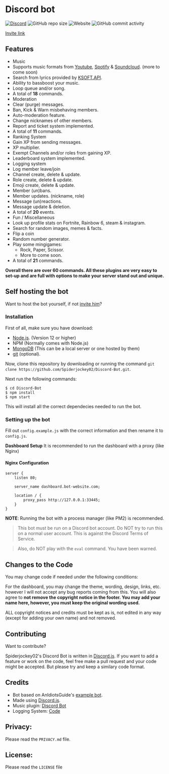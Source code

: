 # Discord bot
[![Discord](https://img.shields.io/discord/658113349384667198.svg?label=&logo=discord&logoColor=ffffff&color=7389D8&labelColor=6A7EC2)](https://discord.gg/8g6zUQu)
![GitHub repo size](https://img.shields.io/github/repo-size/Spiderjockey02/Discord-Bot)
![Website](https://img.shields.io/website?down_color=red&down_message=offline&up_color=green&up_message=online&url=http%3A%2F%2F86.25.177.233%2F)
![GitHub commit activity](https://img.shields.io/github/commit-activity/m/Spiderjockey02/Discord-Bot)

[Invite link](https://discord.com/oauth2/authorize?response_type=code&client_id=647203942903840779&permissions=8&scope=bot)
## Features
* Music
 * Supports music formats from [Youtube](https://www.youtube.com/), [Spotify](https://www.spotify.com/) & [Soundcloud](https://www.soundcloud.com). (more to come soon)
 * Search from lyrics provided by [KSOFT.API](https://api.ksoft.si/).
 * Ability to bassboost your music.
 * Loop queue and/or song.
 * A total of **18** commands.
* Moderation
 * Clear (purge) messages.
 * Ban, Kick & Warn misbehaving members.
 * Auto-moderation feature.
 * Change nicknames of other members.
 * Report and ticket system implemented.
 * A total of **11** commands.
* Ranking System
 * Gain XP from sending messages.
 * XP multiplier.
 * Exempt Channels and/or roles from gaining XP.
 * Leaderboard system implemented.
* Logging system
 * Log member leave/join
 * Channel create, delete & update.
 * Role create, delete & update.
 * Emoji create, delete & update.
 * Member (un)bans.
 * Member updates. (nickname, role)
 * Message (un)reactions.
 * Message update & deletion.
 * A total of **20** events.
* Fun / Miscellaneous
 * Look up profile stats on Fortnite, Rainbow 6, steam & instagram.
 * Search for random images, memes & facts.
 * Flip a coin
 * Random number generator.
 * Play some mingigames:
   - Rock, Paper, Scissor.
   - More to come soon.
 * A total of **21** commands.

**Overall there are over 60 commands.
All these plugins are very easy to set-up and are full with options to make your server stand out and unique.**
## Self hosting the bot
Want to host the bot yourself, if not [invite him](https://discord.com/oauth2/authorize?response_type=code&client_id=647203942903840779&permissions=8&scope=bot)?
### Installation

First of all, make sure you have download:
 * [Node.js](https://nodejs.org/en/). (Version 12 or higher)
 * NPM (Normally comes with Node.js)
 * [MongoDB](https://www.mongodb.com/) (This can be a local server or one hosted by them)
 * [git](https://git-scm.com/) (optional).

Now, clone this repository by
downloading or running the command `git clone https://github.com/Spiderjockey02/Discord-Bot.git`.

Next run the following commands:
```
$ cd Discord-Bot
$ npm install
$ npm start
```
This will install all the correct dependecies needed to run the bot.

### Setting up the bot

Fill out `config.example.js` with the correct information and then rename it to `config.js`.

**Dashboard Setup**
It is recommended to run the dashboard with a proxy (like Nginx)
#### Nginx Configuration
```
server {
    listen 80;

    server_name dashboard.bot-website.com;

    location / {
        proxy_pass http://127.0.0.1:33445;
    }
}
```
**NOTE**: Running the bot with a process manager (like PM2) is recommended.

>This bot must be run on a Discord bot account. Do NOT try to run this on a normal user account. This is against the Discord Terms of Service.

>Also, do NOT play with the `eval` command. You have been warned.


## Changes to the Code
You may change code if needed under the following conditions:

For the dashboard, you may change the theme, wording, design, links, etc. however I will not accept any bug reports coming from this. You will also agree to **not remove the copyright notice in the footer. You may add your name here, however, you must keep the original wording used.**

ALL copyright notices and credits must be kept as is, not edited in any way (except for adding your own name) and not removed.

## Contributing
Want to contribute?

Spiderjockey02's Discord Bot is written in [Discord.js](https://github.com/discordjs/discord.js). If you want to add a feature or work on the code, feel free make a pull request and your code might be accepted. But please try and keep a similary code format.

## Credits
* Bot based on AnIdiotsGuide's [example bot](https://github.com/AnIdiotsGuide/guidebot).
* Made using [Discord.js](https://github.com/discordjs/discord.js).
* Music plugin: [Discord Bot](https://github.com/eritislami/evobot)
* Logging System: [Code](https://github.com/CodeBullet-Community/BulletBot/blob/master/src/megalogger.ts)

## Privacy:
Please read the `PRIVACY.md` file.

## License:
Please read the `LICENSE` file
